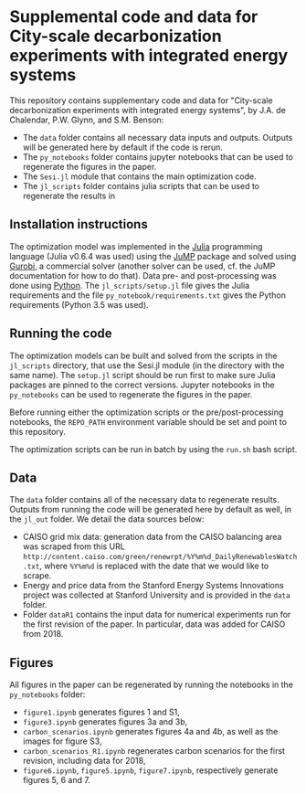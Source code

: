 # Supplemental code and data for City-scale decarbonization experiments with integrated energy systems
This repository contains supplementary code and data for "City-scale decarbonization experiments with integrated energy systems", by J.A. de Chalendar, P.W. Glynn, and S.M. Benson:
* The `data` folder contains all necessary data inputs and outputs. Outputs will be generated here by default if the code is rerun.
* The `py_notebooks` folder contains jupyter notebooks that can be used to regenerate the figures in the paper.
* The `Sesi.jl` module that contains the main optimization code.
* The `jl_scripts` folder contains julia scripts that can be used to regenerate the results in

## Installation instructions
The optimization model was implemented in the [Julia](https://julialang.org) programming language (Julia v0.6.4 was used) using the [JuMP](https://github.com/JuliaOpt/JuMP.jl) package and solved using [Gurobi](https://gurobi.com), a commercial solver (another solver can be used, cf. the JuMP documentation for how to do that). Data pre- and post-processing was done using [Python](https://python.org). The `jl_scripts/setup.jl` file gives the Julia requirements and the file `py_notebook/requirements.txt` gives the Python requirements (Python 3.5 was used).

## Running the code
The optimization models can be built and solved from the scripts in the `jl_scripts` directory, that use the Sesi.jl module (in the directory with the same name). The `setup.jl` script should be run first to make sure Julia packages are pinned to the correct versions. Jupyter notebooks in the `py_notebooks` can be used to regenerate the figures in the paper.

Before running either the optimization scripts or the pre/post-processing notebooks, the `REPO_PATH` environment variable should be set and point to this repository.

The optimization scripts can be run in batch by using the `run.sh` bash script.

## Data
The `data` folder contains all of the necessary data to regenerate results. Outputs from running the code will be generated here by default as well, in the `jl_out` folder. We detail the data sources below:
* CAISO grid mix data: generation data from the CAISO balancing area was scraped from this URL `http://content.caiso.com/green/renewrpt/%Y%m%d_DailyRenewablesWatch.txt`, where `%Y%m%d` is replaced with the date that we would like to scrape.
* Energy and price data from the Stanford Energy Systems Innovations project was collected at Stanford University and is provided in the `data` folder.
* Folder `dataR1` contains the input data for numerical experiments run for the first revision of the paper. In particular, data was added for CAISO from 2018.

## Figures
All figures in the paper can be regenerated by running the notebooks in the `py_notebooks` folder:
* `figure1.ipynb` generates figures 1 and S1,
* `figure3.ipynb` generates figures 3a and 3b,
* `carbon_scenarios.ipynb` generates figures 4a and 4b, as well as the images for figure S3,
* `carbon_scenarios_R1.ipynb` regenerates carbon scenarios for the first revision, including data for 2018,
* `figure6.ipynb`, `figure5.ipynb`, `figure7.ipynb`, respectively generate figures 5, 6 and 7.
